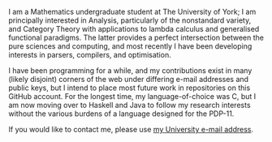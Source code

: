 I am a Mathematics undergraduate student at The University of York; I am
principally interested in Analysis, particularly of the nonstandard variety, and
Category Theory with applications to lambda calculus and generalised functional
paradigms. The latter provides a perfect intersection between the pure sciences
and computing, and most recently I have been developing interests in parsers,
compilers, and optimisation.

I have been programming for a while, and my contributions exist in many (likely
disjoint) corners of the web under differing e-mail addresses and public keys,
but I intend to place most future work in repositories on this GitHub account.
For the longest time, my language-of-choice was C, but I am now moving over to
Haskell and Java to follow my research interests without the various burdens of
a language designed for the PDP-11.

If you would like to contact me, please use
[my University e-mail address](mailto:od641@york.ac.uk).

